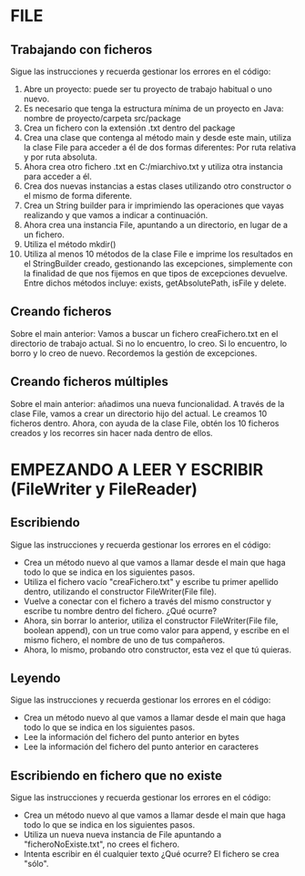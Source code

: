 # FILE

## Trabajando con ficheros

Sigue las instrucciones y recuerda gestionar los errores en el código:
1. Abre un proyecto: puede ser tu proyecto de trabajo habitual o uno nuevo.
2. Es necesario que tenga la estructura mínima de un proyecto en Java: nombre de proyecto/carpeta src/package
3. Crea un fichero con la extensión .txt dentro del package
4. Crea una clase que contenga al método main y desde este main, utiliza la clase File para acceder a él de dos 
   formas diferentes: Por ruta relativa y por ruta absoluta.
5. Ahora crea otro fichero .txt en C:/miarchivo.txt y utiliza otra instancia para acceder a él.
6. Crea dos nuevas instancias a estas clases utilizando otro constructor o el mismo de forma diferente.
7. Crea un String builder para ir imprimiendo las operaciones que vayas realizando y que vamos a indicar a continuación. 
8. Ahora crea una instancia File, apuntando a un directorio, en lugar de a un fichero. 
9. Utiliza el método mkdir()
10. Utiliza al menos 10 métodos de la clase File e imprime los resultados en el StringBuilder creado, gestionando las 
   excepciones, simplemente con la finalidad de que nos fijemos en que tipos de excepciones devuelve. Entre dichos 
    métodos incluye: exists, getAbsolutePath, isFile y delete.

## Creando ficheros

Sobre el main anterior: Vamos a buscar un fichero creaFichero.txt en el directorio de trabajo actual. Si no lo 
encuentro,
lo creo. Si lo encuentro, lo borro y lo creo de nuevo. Recordemos la gestión de excepciones.   

## Creando ficheros múltiples

Sobre el main anterior: añadimos una nueva funcionalidad. A través de la clase File, vamos a crear un directorio hijo del 
actual. Le creamos 10 ficheros dentro. 
Ahora, con ayuda de la clase File, obtén los 10 ficheros creados y los recorres sin hacer nada dentro de ellos.

# EMPEZANDO A LEER Y ESCRIBIR (FileWriter y FileReader)

## Escribiendo 

Sigue las instrucciones y recuerda gestionar los errores en el código:
- Crea un método nuevo al que vamos a llamar desde el main que haga todo lo que se indica en los siguientes pasos.
- Utiliza el fichero vacío "creaFichero.txt" y escribe tu primer apellido dentro, utilizando el constructor FileWriter(File file).
- Vuelve a conectar con el fichero a través del mismo constructor y escribe tu nombre dentro del fichero. ¿Qué ocurre? 
- Ahora, sin borrar lo anterior, utiliza el constructor FileWriter(File file, boolean append), con un true como 
  valor para append, y escribe en el mismo fichero, el nombre de uno de tus compañeros.
- Ahora, lo mismo, probando otro constructor, esta vez el que tú quieras.

## Leyendo

Sigue las instrucciones y recuerda gestionar los errores en el código:
- Crea un método nuevo al que vamos a llamar desde el main que haga todo lo que se indica en los siguientes pasos.
- Lee la información del fichero del punto anterior en bytes
- Lee la información del fichero del punto anterior en caracteres

## Escribiendo en fichero que no existe

Sigue las instrucciones y recuerda gestionar los errores en el código:
- Crea un método nuevo al que vamos a llamar desde el main que haga todo lo que se indica en los siguientes pasos.
- Utiliza un nueva nueva instancia de File apuntando a "ficheroNoExiste.txt", no crees el fichero.
- Intenta escribir en él cualquier texto ¿Qué ocurre? El fichero se crea "sólo".
